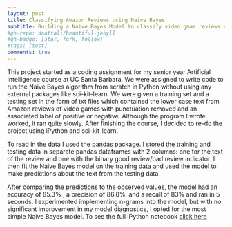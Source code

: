 ```yaml
---
layout: post
title: Classifying Amazon Reviews using Naive Bayes
subtitle: Building a Naive Bayes Model to classify video gmae reviews as positive or negative
#gh-repo: daattali/beautiful-jekyll
#gh-badge: [star, fork, follow]
#tags: [test]
comments: true
---
```


This project started as a coding assignment for my senior year Artificial Intelligence course at UC Santa Barbara. We were assigned to write code to run the Naive Bayes algorithm from scratch in Python without using any external packages like sci-kit-learn. We were given a training set and a testing set in the form of txt files which contained the lower case text from Amazon reviews of video games with punctuation removed and an associated label of positive or negative. Although the program I wrote worked, it ran quite slowly. After finishing the course, I decided to re-do the project using iPython and sci-kit-learn. 

To read in the data I used the pandas package. I stored the training and testing data in separate pandas dataframes with 2 columns: one for the text of the review and one with the binary good review/bad review indicator. I then fit the Naive Bayes model on the training data and used the model to make predictions about the text from the testing data. 

After comparing the predictions to the observed values, the model had an accuracy of 85.3% , a precision of 86.8%, and a recall of 83% and ran in 5 seconds. I experimented implementing n-grams into the model, but with no significant improvement in my model diagnostics, I opted for the most simple Naive Bayes model.
To see the full iPython notebook
[click here](https://github.com/YeremIstanboulian/Amazon_Review_Classifier)

